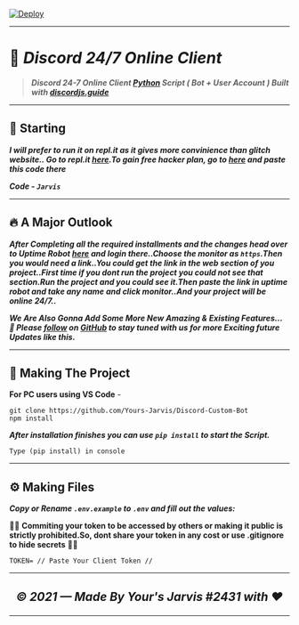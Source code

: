 [![Deploy](https://repl.it/badge/github/Yours-Jarvis/Discord-24-7-Online-Client)](https://replit.com/)

----

# 🤖 ***Discord 24/7 Online Client***
> ***Discord 24-7 Online Client [Python](https://discordjs.guide) Script ( Bot + User Account ) Built with [discordjs.guide](https://discordjs.guide)***

----

## 🏁 Starting

***I will prefer to run it on repl.it as it gives more convinience than glitch website.. Go to repl.it [here](https://repl.it/).To gain free hacker plan, go to [here](https://repl.it/claim) and paste this code there***

***Code - `Jarvis`***

----

## 🔥 A Major Outlook

***After Completing all the required installments and the changes head over to Uptime Robot [here](https://uptimerobot.com/) and login there..Choose the monitor as `https`.Then you would need a link..You could get the link in the web section of you project..First time if you dont run the project you could not see that section.Run the project and you could see it.Then paste the link in uptime robot and take any name and click monitor..And your project will be online 24/7..***

***We Are Also Gonna Add Some More New Amazing & Existing Features...***
***🚀 Please [follow](https://github.com/Yours-Jarvis) on [GitHub](https://github.com/Yours-Jarvis) to stay tuned with us for more Exciting future Updates like this.***

---

## 🔎 Making The Project

**For PC users using VS Code** -

```
git clone https://github.com/Yours-Jarvis/Discord-Custom-Bot
npm install
```

***After installation finishes you can use `pip install` to start the Script.***

```
Type (pip install) in console
```

----

## ⚙️ Making Files

***Copy or Rename `.env.example` to `.env` and fill out the values:***

🚨🚨 **Commiting your token to be accessed by others or making it public is strictly prohibited.So, dont share your token in any cost or use .gitignore to hide secrets** 🚨🚨

```
TOKEN= // Paste Your Client Token //
```

----

## <p align="center">*© 2021 — Made By Your's Jarvis #2431 with ♥*</p>

----

